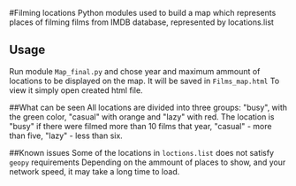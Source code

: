 #Filming locations
Python modules used to build a map which represents places
of filming films from IMDB database, represented by locations.list

## Usage
Run module ```Map_final.py``` and chose year and maximum ammount of 
locations to be displayed on the map. It will be saved in ```Films_map.html```
To view it simply open created html file.

##What can be seen
All locations are divided into three groups: "busy", with the green color, 
"casual" with orange and "lazy" with red.
The location is "busy" if there were filmed more than 10 films that year,
"casual" - more than five, "lazy" - less than six.

##Known issues
Some of the locations in ```loctions.list``` does not 
satisfy ```geopy``` requirements
Depending on the ammount of places to show, and your 
network speed, it may take a long time to load.